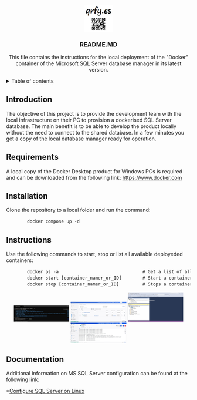 <!-- PROJECT LOGO -->
<br />
<div align="center">
  <img src="images/qrfy.jpg" style="display: block;  margin-left: auto;  margin-right: auto;  width: 15%;">
  <h3 align="center">README.MD</h3>

  <p align="center">
    This file contains the instructions for the local deployment of the "Docker" container of the Microsoft SQL Server database manager in its latest version.
    <br />
  </p>
</div>

<!-- TABLE OF CONTENTS -->
<details>
  <summary>Table of contents</summary>
  <ol>
    <li><a href="#introduction">Introduction</a></li>
    <li><a href="#requirements">Requirements</a></li>
    <li><a href="#installation">Installation</a></li>
    <li><a href="#instructions">Instructions</a></li>
    <li><a href="#documentation">Additional documentation</a></li>
  </ol>
</details>

<!-- INTRODUCTION -->
## Introduction
<div id="introduction"></div>

The objective of this project is to provide the development team with the local infrastructure on their PC to provision a dockerised SQL Server database. The main benefit is to be able to develop the product locally without the need to connect to the shared database. In a few minutes you get a copy of the local database manager ready for operation.

<!-- REQUIREMENTS -->
## Requirements
<div id="requirements"></div>

A local copy of the Docker Desktop product for Windows PCs is required and can be downloaded from the following link: https://www.docker.com

<!-- INSTALLATION -->
## Installation
<div id="installation"></div>

Clone the repository to a local folder and run the command:

```def
        docker compose up -d
```

<!-- INSTRUCTIONS -->
## Instructions
<div id="instructions"></div>

Use the following commands to start, stop or list all available deployeded containers:

```def
        docker ps -a								# Get a list of all available containers
        docker start [container_namer_or_ID]		# Start a container
        docker stop [container_namer_or_ID]			# Stops a container
```

<div id="block" align="center">
    <div class="inline-block" style="display: inline-block; width: 30%">
        <img src="images/docker1.jpg">
    </div>
    <div class="inline-block" style="display: inline-block; width: 30%">
        <img src="images/docker2.jpg">
    </div>
    <div class="inline-block" style="display: inline-block; width: 30%">
        <img src="images/docker3.jpg">
    </div>
    <div class="inline-block" style="display: inline-block; width: 30%">
        <img src="images/docker4.jpg">
    </div>
</div>


<!-- DOCUMENTATION -->
## Documentation
<div id="documentation"></div>

Additional information on MS SQL Server configuration can be found at the following link:

*[Configure SQL Server on Linux](https://learn.microsoft.com/en-us/sql/linux/sql-server-linux-configure-environment-variables)